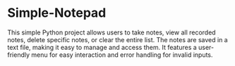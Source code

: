 # Simple-Notepad
This simple Python project allows users to take notes, view all recorded notes, delete specific notes, or clear the entire list. The notes are saved in a text file, making it easy to manage and access them. It features a user-friendly menu for easy interaction and error handling for invalid inputs.
